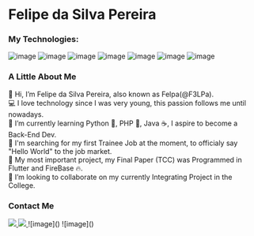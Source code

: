 # Felipe da Silva Pereira

### My Technologies: <br>
![image](https://img.shields.io/badge/Dart-0175C2?style=for-the-badge&logo=dart&logoColor=white) 
![image](https://img.shields.io/badge/Flutter-02569B?style=for-the-badge&logo=flutter&logoColor=white) 
![image](https://img.shields.io/badge/firebase-ffca28?style=for-the-badge&logo=firebase&logoColor=black) 
![image](https://img.shields.io/badge/Python-FFD43B?style=for-the-badge&logo=python&logoColor=blue) 
![image](https://img.shields.io/badge/PHP-777BB4?style=for-the-badge&logo=php&logoColor=white) 
![image](https://img.shields.io/badge/Xampp-F37623?style=for-the-badge&logo=xampp&logoColor=white)
![image](https://img.shields.io/badge/MySQL-005C84?style=for-the-badge&logo=mysql&logoColor=white)

###  A Little About Me

👋 Hi, I’m Felipe da Silva Pereira, also known as Felpa(@F3LPa).<br>
💻 I love technology since I was very young, this passion follows me until nowadays.<br>
🌱 I’m currently learning Python 🐍, PHP 🐘, Java ☕, I aspire to become a Back-End Dev.<br>
💼 I'm searching for my first Trainee Job at the moment, to officialy say "Hello World" to the job market.<br>
📱  My most important project, my Final Paper (TCC) was Programmed in Flutter and FireBase 🔥.<br>
👥 I’m looking to collaborate on my currently Integrating Project in the College.<br>

### Contact Me

<a href='mailto:felipedasilvapereira153@gmail.com'>
<img src='https://img.shields.io/badge/Gmail-D14836?style=for-the-badge&logo=gmail&logoColor=white'>
</a>
<a href='mailto:felipedasilvapereira153@gmail.com'>
<img src='https://img.shields.io/badge/LinkedIn-0077B5?style=for-the-badge&logo=linkedin&logoColor=white'>
</a>
![image]()
![image]()
